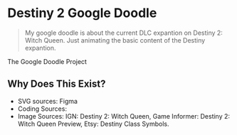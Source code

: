 # Destiny 2 Google Doodle 

> My google doodle is about the current DLC expantion on Destiny 2: Witch Queen. Just animating the basic content of the Destiny expantion. 

The Google Doodle Project 

## Why Does This Exist?
* SVG sources: Figma
* Coding Sources: 
* Image Sources: IGN: Destiny 2: Witch Queen, Game Informer: Destiny 2: Witch Queen Preview, Etsy: Destiny Class Symbols.
